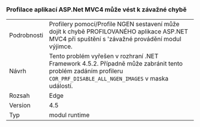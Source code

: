 ### <a name="profiling-aspnet-mvc4-apps-can-lead-to-fatal-execution-engine-error"></a>Profilace aplikací ASP.Net MVC4 může vést k závažné chybě

|   |   |
|---|---|
|Podrobnosti|Profilery pomocí/Profile NGEN sestavení může dojít k chybě PROFILOVANÉHO aplikace ASP.NET MVC4 při spuštění s 'závažné provádění modul výjimce.|
|Návrh|Tento problém vyřešen v rozhraní .NET Framework 4.5.2. Případně může zabránit tento problém zadáním profileru <code>COR_PRF_DISABLE_ALL_NGEN_IMAGES</code> v maska událostí.|
|Rozsah|Edge|
|Version|4.5|
|Typ|modul runtime|

